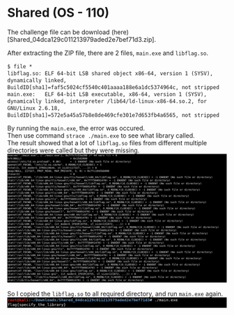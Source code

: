 # Shared (OS - 110)

The challenge file can be download (here)[Shared_04dca129c011213979aded2e7bef71d3.zip].
  
After extracting the ZIP file, there are 2 files, `main.exe` and `libflag.so`.  
```
$ file *
libflag.so: ELF 64-bit LSB shared object x86-64, version 1 (SYSV), dynamically linked, BuildID[sha1]=faf5c5024cf5540c401aaaa188e6a1dc5374964c, not stripped
main.exe:   ELF 64-bit LSB executable, x86-64, version 1 (SYSV), dynamically linked, interpreter /lib64/ld-linux-x86-64.so.2, for GNU/Linux 2.6.18, BuildID[sha1]=572e5a45a57b8e8de469cfe301e7d653fb4a6565, not stripped
```
By running the `main.exe`, the error was occured.  
Then use command `strace ./main.exe` to see what library called.  
The result showed that a lot of `libflag.so` files from different multiple directories were called but they were missing.  
![strace](strace.png)
  
So I copied the `libflag.so` to all required directory, and run `main.exe` again.  
![flag](flag.png)


